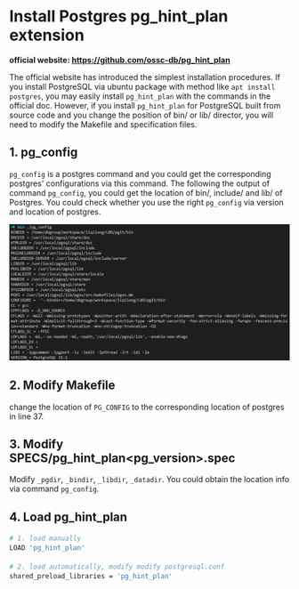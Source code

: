 # Install Postgres pg_hint_plan extension

**official website: https://github.com/ossc-db/pg_hint_plan**

The official website has introduced the simplest installation procedures. If you install PostgreSQL via ubuntu package with method like ```apt install postgres```, you may easily install ```pg_hint_plan``` with the commands in the official doc.  However, if you install ```pg_hint_plan``` for PostgreSQL built from source code and you change the position of bin/ or lib/ director, you will need to modify the Makefile and specification files.

## 1. pg_config

``pg_config`` is a postgres command and you could get the corresponding postgres' configurations via this command. The following the output of command ```pg_config```, you could get the location of bin/, include/ and lib/ of Postgres. You could check whether you use the right ```pg_config``` via version and location of postgres.

![image-20230428122118517](../pictures/pg_config.png)

## 2. Modify Makefile

change the location of ``PG_CONFIG`` to the corresponding location of postgres in line 37.

## 3. Modify SPECS/pg_hint_plan<pg_version>.spec

Modify ```_pgdir```, ```_bindir```, ```_libdir```, ```_datadir```. You could obtain the location info via command ```pg_config```.

## 4. Load pg_hint_plan

```bash
# 1. load manually
LOAD 'pg_hint_plan'

# 2. load automatically, modify modify postgresql.conf 
shared_preload_libraries = 'pg_hint_plan'
```





